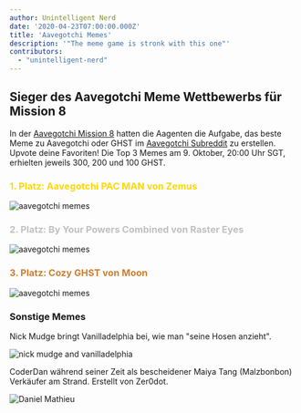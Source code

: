 ```yaml
---
author: Unintelligent Nerd
date: '2020-04-23T07:00:00.000Z'
title: 'Aavegotchi Memes'
description: '"The meme game is stronk with this one"'
contributors:
  - "unintelligent-nerd"
---
```


## Sieger des Aavegotchi Meme Wettbewerbs für Mission 8

In der [Aavegotchi Mission 8](/missions) hatten die Aagenten die Aufgabe, das beste Meme zu Aavegotchi oder GHST im [Aavegotchi Subreddit](https://www.reddit.com/r/Aavegotchi/) zu erstellen. Upvote deine Favoriten! Die Top 3 Memes am 9. Oktober, 20:00 Uhr SGT, erhielten jeweils 300, 200 und 100 GHST.

### <span style="color:gold">1. Platz: Aavegotchi PAC MAN von Zemus</span>

<img class="bodyImage" src="/memes/AavegotchiPACMAN.jpg" alt = "aavegotchi memes" />

### <span style="color:silver">2. Platz: By Your Powers Combined von Raster Eyes</span>

<img class="bodyImage" src="/memes/byyourpowerscombined.png" alt = "aavegotchi memes" />

### <span style="color:#cd7f32">3. Platz: Cozy GHST von Moon</span>

<img class="bodyImage" src="/memes/CozyGHST.jpg" alt = "aavegotchi memes" />

### Sonstige Memes

Nick Mudge bringt Vanilladelphia bei, wie man "seine Hosen anzieht".

<img class="bodyImage" src="/memes/nickmudgeandvan.png" alt = "nick mudge and vanilladelphia" />

CoderDan während seiner Zeit als bescheidener Maiya Tang (Malzbonbon) Verkäufer am Strand. Erstellt von Zer0dot.

<img class="bodyImage" src="/memes/daniel-mathieu-maiyatang.png" alt = "Daniel Mathieu" />